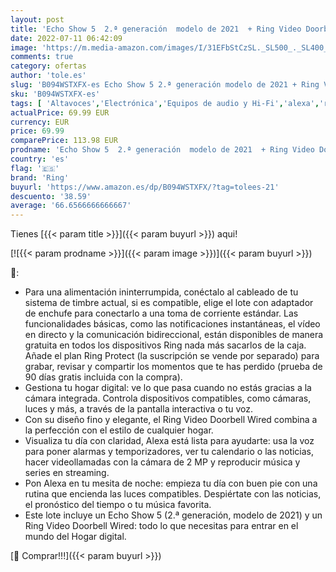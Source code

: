 ```yaml
---
layout: post
title: 'Echo Show 5  2.ª generación  modelo de 2021  + Ring Video Doorbell Wired de Amazon  compatible con Alexa  Blanco'
date: 2022-07-11 06:42:09
image: 'https://m.media-amazon.com/images/I/31EFbStCzSL._SL500_._SL400_.jpg'
comments: true
category: ofertas
author: 'tole.es'
slug: 'B094WSTXFX-es Echo Show 5 2.ª generación modelo de 2021 + Ring Video...'
sku: 'B094WSTXFX-es'
tags: [ 'Altavoces','Electrónica','Equipos de audio y Hi-Fi','alexa','ring','🇪🇸', ]
actualPrice: 69.99 EUR
currency: EUR
price: 69.99
comparePrice: 113.98 EUR
prodname: 'Echo Show 5  2.ª generación  modelo de 2021  + Ring Video Doorbell Wired de Amazon  compatible con Alexa  Blanco'
country: 'es'
flag: '🇪🇸'
brand: 'Ring'
buyurl: 'https://www.amazon.es/dp/B094WSTXFX/?tag=tolees-21'
descuento: '38.59'
average: '66.6566666666667'
---
```


Tienes [{{< param title >}}]({{< param buyurl >}}) aqui!

[![{{< param prodname >}}]({{< param image >}})]({{< param buyurl >}})

🔎:

- Para una alimentación ininterrumpida, conéctalo al cableado de tu sistema de timbre actual, si es compatible, elige el lote con adaptador de enchufe para conectarlo a una toma de corriente estándar. Las funcionalidades básicas, como las notificaciones instantáneas, el vídeo en directo y la comunicación bidireccional, están disponibles de manera gratuita en todos los dispositivos Ring nada más sacarlos de la caja. Añade el plan Ring Protect (la suscripción se vende por separado) para grabar, revisar y compartir los momentos que te has perdido (prueba de 90 días gratis incluida con la compra).
- Gestiona tu hogar digital: ve lo que pasa cuando no estás gracias a la cámara integrada. Controla dispositivos compatibles, como cámaras, luces y más, a través de la pantalla interactiva o tu voz.
- Con su diseño fino y elegante, el Ring Video Doorbell Wired combina a la perfección con el estilo de cualquier hogar.
- Visualiza tu día con claridad, Alexa está lista para ayudarte: usa la voz para poner alarmas y temporizadores, ver tu calendario o las noticias, hacer videollamadas con la cámara de 2 MP y reproducir música y series en streaming.
- Pon Alexa en tu mesita de noche: empieza tu día con buen pie con una rutina que encienda las luces compatibles. Despiértate con las noticias, el pronóstico del tiempo o tu música favorita.
- Este lote incluye un Echo Show 5 (2.ª generación, modelo de 2021) y un Ring Video Doorbell Wired: todo lo que necesitas para entrar en el mundo del Hogar digital.

[🛒 Comprar!!!]({{< param buyurl >}})
